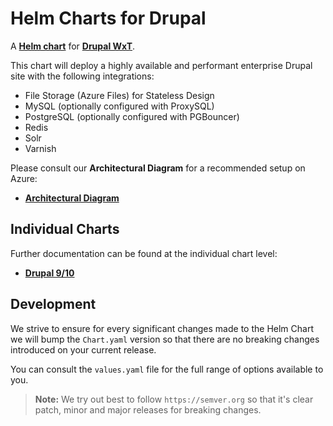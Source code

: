 # Helm Charts for Drupal

A **[Helm chart][helm]** for **[Drupal WxT][wxt]**.

This chart will deploy a highly available and performant enterprise Drupal site with the following integrations:

- File Storage (Azure Files) for Stateless Design
- MySQL (optionally configured with ProxySQL)
- PostgreSQL (optionally configured with PGBouncer)
- Redis
- Solr
- Varnish

Please consult our **Architectural Diagram** for a recommended setup on Azure:

- **[Architectural Diagram][diagram]**

## Individual Charts

Further documentation can be found at the individual chart level:

- **[Drupal 9/10][drupal]**

## Development

We strive to ensure for every significant changes made to the Helm Chart we will bump the `Chart.yaml` version so that there are no breaking changes introduced on your current release.

You can consult the `values.yaml` file for the full range of options available to you.

> **Note:** We try out best to follow `https://semver.org` so that it's clear patch, minor and major releases for breaking changes.

[diagram]: https://github.com/drupalwxt/helm-drupal/blob/main/docs/diagram-drupal.pdf
[drupal]: drupal/README.md
[helm]: https://helm.sh/
[wxt]: https://drupalwxt.github.io
